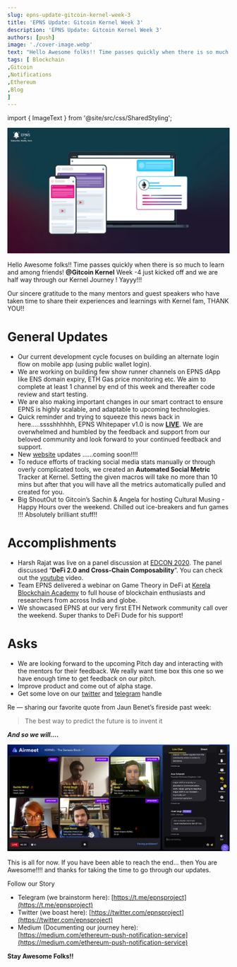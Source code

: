 ```yaml
---
slug: epns-update-gitcoin-kernel-week-3
title: 'EPNS Update: Gitcoin Kernel Week 3'
description: 'EPNS Update: Gitcoin Kernel Week 3'
authors: [push]
image: './cover-image.webp'
text: "Hello Awesome folks!! Time passes quickly when there is so much to learn and among friends! **@Gitcoin Kernel** Week -4 just kicked off and we are half way through our Kernel Journey ! Yayyy!!!"
tags: [ Blockchain
,Gitcoin
,Notifications
,Ethereum
,Blog
]
---
```

import { ImageText } from '@site/src/css/SharedStyling';

![Cover Image of EPNS Update: Gitcoin Kernel Week 3](./cover-image.webp)

<!--truncate-->

Hello Awesome folks!! Time passes quickly when there is so much to learn and among friends! **@Gitcoin Kernel** Week -4 just kicked off and we are half way through our Kernel Journey ! Yayyy!!!

Our sincere gratitude to the many mentors and guest speakers who have taken time to share their experiences and learnings with Kernel fam, THANK YOU!!

General Updates
===============

*   Our current development cycle focuses on building an alternate login flow on mobile app (using public wallet login).
*   We are working on building few show runner channels on EPNS dApp like ENS domain expiry, ETH Gas price monitoring etc. We aim to complete at least 1 channel by end of this week and thereafter code review and start testing.
*   We are also making important changes in our smart contract to ensure EPNS is highly scalable, and adaptable to upcoming technologies.
*   Quick reminder and trying to squeeze this news back in here…..sssshhhhhh, EPNS Whitepaper v1.0 is now [**LIVE**](https://whitepaper.epns.io/). We are overwhelmed and humbled by the feedback and support from our beloved community and look forward to your continued feedback and support.
*   New [website](https://epns.io/) updates ……coming soon!!!!
*   To reduce efforts of tracking social media stats manually or through overly complicated tools, we created an **Automated Social Metric** Tracker at Kernel. Setting the given macros will take no more than 10 mins but after that you will have all the metrics automatically pulled and created for you.
*   Big ShoutOut to Gitcoin’s Sachin & Angela for hosting Cultural Musing -Happy Hours over the weekend. Chilled out ice-breakers and fun games !!! Absolutely brilliant stuff!!

Accomplishments
===============

*   Harsh Rajat was live on a panel discussion at [EDCON 2020](https://edcon.io/). The panel discussed “**DeFi 2.0 and Cross-Chain Composability**”. You can check out the [youtube](https://www.youtube.com/watch?v=fEFOoQxIMUU) video.
*   Team EPNS delivered a webinar on Game Theory in DeFi at [Kerela Blockchain Academy](https://www.linkedin.com/feed/update/urn:li:activity:6694629114453741568/) to full house of blockchain enthusiasts and researchers from across India and globe.
*   We showcased EPNS at our very first ETH Network community call over the weekend. Super thanks to DeFi Dude for his support!

Asks
====

*   We are looking forward to the upcoming Pitch day and interacting with the mentors for their feedback. We really want time box this one so we have enough time to get feedback on our pitch.
*   Improve product and come out of alpha stage.
*   Get some love on our [twitter](https://twitter.com/epnsproject) and [telegram](https://t.me/epnsproject) handle

Re — sharing our favorite quote from Jaun Benet’s fireside past week:

> The best way to predict the future is to invent it

**_And so we will…._**

![Cover Image of EPNS Update: Gitcoin Kernel Week 3](./image-1.webp)

This is all for now. If you have been able to reach the end… then You are Awesome!!!! and thanks for taking the time to go through our updates.

Follow our Story

*   Telegram (we brainstorm here): [https://t.me/epnsproject](https://t.me/epnsproject)
*   Twitter (we boast here): [https://twitter.com/epnsproject](https://twitter.com/epnsproject)
*   Medium (Documenting our journey here): [https://medium.com/ethereum-push-notification-service](https://medium.com/ethereum-push-notification-service)

**Stay Awesome Folks!!**
